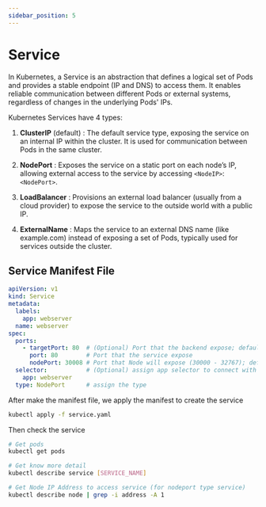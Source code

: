 ```yaml
---
sidebar_position: 5
---
```


# Service

In Kubernetes, a Service is an abstraction that defines a logical set of Pods and provides a stable endpoint (IP and DNS) to access them. It enables reliable communication between different Pods or external systems, regardless of changes in the underlying Pods' IPs.

Kubernetes Services have 4 types:

1. **ClusterIP** (default) : The default service type, exposing the service on an internal IP within the cluster. It is used for communication between Pods in the same cluster.

2. **NodePort** : Exposes the service on a static port on each node’s IP, allowing external access to the service by accessing `<NodeIP>`:`<NodePort>`.

3. **LoadBalancer** : Provisions an external load balancer (usually from a cloud provider) to expose the service to the outside world with a public IP.

4. **ExternalName** : Maps the service to an external DNS name (like example.com) instead of exposing a set of Pods, typically used for services outside the cluster.


## Service Manifest File

```yaml title='service.yaml'
apiVersion: v1
kind: Service
metadata:
  labels:
    app: webserver
  name: webserver
spec: 
  ports:
    - targetPort: 80  # (Optional) Port that the backend expose; default will follow what `port:` specified
      port: 80        # Port that the service expose
      nodePort: 30008 # Port that Node will expose (30000 - 32767); default will assign automatic range that available
  selector:           # (Optional) assign app selector to connect with service
    app: webserver
  type: NodePort      # assign the type
```

After make the manifest file, we apply the manifest to create the service

```bash
kubectl apply -f service.yaml
```

Then check the service

```bash
# Get pods
kubectl get pods

# Get know more detail
kubectl describe service [SERVICE_NAME]

# Get Node IP Address to access service (for nodeport type service)
kubectl describe node | grep -i address -A 1
```
